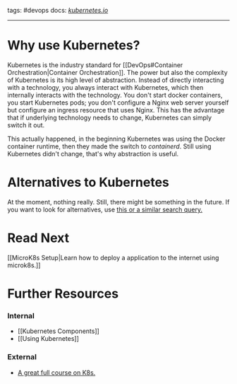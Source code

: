 tags: #devops
docs: _[kubernetes.io](https://kubernetes.io/docs/home/)_

---

# Why use Kubernetes?

Kubernetes is the industry standard for [[DevOps#Container Orchestration|Container Orchestration]]. The power but also the complexity of Kubernetes is its high level of abstraction. Instead of directly interacting with a technology, you always interact with Kubernetes, which then internally interacts with the technology. You don't start docker containers, you start Kubernetes pods; you don't configure a Nginx web server yourself but configure an ingress resource that uses Nginx. This has the advantage that if underlying technology needs to change, Kubernetes can simply switch it out. 

This actually happened, in the beginning Kubernetes was using the Docker container runtime, then they made the switch to _containerd_. Still using Kubernetes didn't change, that's why abstraction is useful.

# Alternatives to Kubernetes

At the moment, nothing really. Still, there might be something in the future. If you want to look for alternatives, use [this or a similar search query.](https://www.google.com/search?q=os+level+virtualization+software)

# Read Next

[[MicroK8s Setup|Learn how to deploy a application to the internet using microk8s.]]

# Further Resources
### Internal
- [[Kubernetes Components]]
- [[Using Kubernetes]]

### External
- [A great full course on K8s.](https://www.youtube.com/watch?v=X48VuDVv0do)

